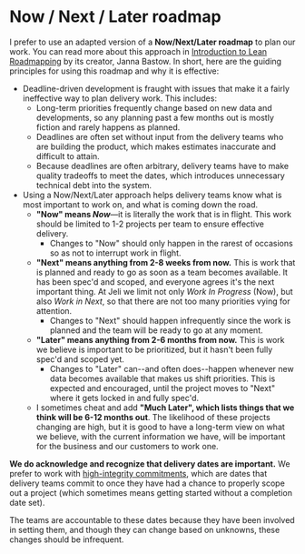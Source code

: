 # Now / Next / Later roadmap

I prefer to use an adapted version of a **Now/Next/Later roadmap** to plan our work. You can read more about this approach in [Introduction to Lean Roadmapping](https://www.prodpad.com/resources/guides/ditch-the-timeline-roadmap/intro-to-lean-roadmapping/) by its creator, Janna Bastow. In short, here are the guiding principles for using this roadmap and why it is effective:

- Deadline-driven development is fraught with issues that make it a fairly ineffective way to plan delivery work. This includes:
    - Long-term priorities frequently change based on new data and developments, so any planning past a few months out is mostly fiction and rarely happens as planned.
    - Deadlines are often set without input from the delivery teams who are building the product, which makes estimates inaccurate and difficult to attain.
    - Because deadlines are often arbitrary, delivery teams have to make quality tradeoffs to meet the dates, which introduces unnecessary technical debt into the system.
- Using a Now/Next/Later approach helps delivery teams know what is most important to work on, and what is coming down the road.
    - **"Now" means _Now_**—it is literally the work that is in flight. This work should be limited to 1-2 projects per team to ensure effective delivery.
        - Changes to "Now" should only happen in the rarest of occasions so as not to interrupt work in flight.
    - **"Next" means anything from 2-8 weeks from now.** This is work that is planned and ready to go as soon as a team becomes available. It has been spec'd and scoped, and everyone agrees it's the next important thing. At Jeli we limit not only _Work In Progress_ (Now), but also _Work in Next_, so that there are not too many priorities vying for attention.
        - Changes to "Next" should happen infrequently since the work is planned and the team will be ready to go at any moment.
    - **"Later" means anything from 2-6 months from now.** This is work we believe is important to be prioritized, but it hasn't been fully spec'd and scoped yet.
        - Changes to "Later" can--and often does--happen whenever new data becomes available that makes us shift priorities. This is expected and encouraged, until the project moves to "Next" where it gets locked in and fully spec'd.
    - I sometimes cheat and add **"Much Later", which lists things that we think will be 6-12 months out**. The likelihood of these projects changing are high, but it is good to have a long-term view on what we believe, with the current information we have, will be important for the business and our customers to work one.

**We do acknowledge and recognize that delivery dates are important.** We prefer to work with [high-integrity commitments](https://www.svpg.com/managing-commitments-in-an-agile-team/), which are dates that delivery teams commit to once they have had a chance to properly scope out a project (which sometimes means getting started without a completion date set).

The teams are accountable to these dates because they have been involved in setting them, and though they can change based on unknowns, these changes should be infrequent.